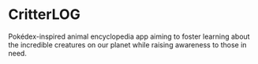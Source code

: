 # CritterLOG
Pokédex-inspired animal encyclopedia app aiming to foster learning about the incredible creatures on our planet while raising awareness to those in need.
